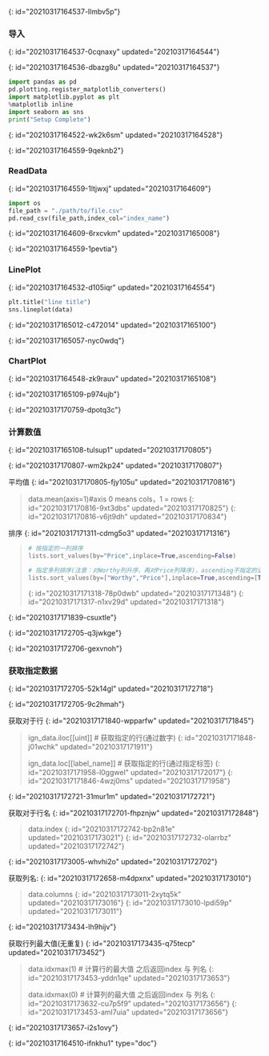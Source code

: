 {: id="20210317164537-llmbv5p"}

### 导入
{: id="20210317164537-0cqnaxy" updated="20210317164544"}

{: id="20210317164536-dbazg8u" updated="20210317164537"}

```python
import pandas as pd
pd.plotting.register_matplotlib_converters()
import matplotlib.pyplot as plt
%matplotlib inline
import seaborn as sns
print("Setup Complete")
```
{: id="20210317164522-wk2k6sm" updated="20210317164528"}

{: id="20210317164559-9qeknb2"}

### ReadData
{: id="20210317164559-1ltjwxj" updated="20210317164609"}

```python
import os 
file_path = "./path/to/file.csv"
pd.read_csv(file_path,index_col="index_name")
```
{: id="20210317164609-6rxcvkm" updated="20210317165008"}

{: id="20210317164559-1pevtia"}

### LinePlot
{: id="20210317164532-d105iqr" updated="20210317164554"}

```python
plt.title("line title")
sns.lineplot(data)
```
{: id="20210317165012-c472014" updated="20210317165100"}

{: id="20210317165057-nyc0wdq"}

### ChartPlot
{: id="20210317164548-zk9rauv" updated="20210317165108"}

{: id="20210317165109-p974ujb"}

{: id="20210317170759-dpotq3c"}

### 计算数值
{: id="20210317165108-tulsup1" updated="20210317170805"}

{: id="20210317170807-wm2kp24" updated="20210317170807"}

平均值
{: id="20210317170805-fjy105u" updated="20210317170816"}

> data.mean(axis=1)#axis 0 means cols，1 = rows
> {: id="20210317170816-9xt3dbs" updated="20210317170825"}
{: id="20210317170816-v6jt9dh" updated="20210317170834"}

排序
{: id="20210317171311-cdmg5o3" updated="20210317171316"}

> ```python
> # 按指定的一列排序
> lists.sort_values(by="Price",inplace=True,ascending=False)
>
> # 指定多列排序(注意：对Worthy列升序，再对Price列降序)，ascending不指定的话，默认是True升序
> lists.sort_values(by=["Worthy","Price"],inplace=True,ascending=[True,False])
> ```
> {: id="20210317171318-78p0dwb" updated="20210317171348"}
{: id="20210317171317-n1xv29d" updated="20210317171318"}

{: id="20210317171839-csuxtle"}

{: id="20210317172705-q3jwkge"}

{: id="20210317172706-gexvnoh"}

### 获取指定数据
{: id="20210317172705-52k14gl" updated="20210317172718"}

{: id="20210317172705-9c2hmah"}

获取对于行
{: id="20210317171840-wpparfw" updated="20210317171845"}

> ign_data.iloc[[uint]] # 获取指定的行(通过数字)
> {: id="20210317171848-j01wchk" updated="20210317171911"}
>
> ign_data.loc[[label_name]] # 获取指定的行(通过指定标签)
> {: id="20210317171958-l0ggwel" updated="20210317172017"}
{: id="20210317171846-4wzj0ms" updated="20210317171958"}

{: id="20210317172721-31mur1m" updated="20210317172721"}

获取对于行名
{: id="20210317172701-fhpznjw" updated="20210317172848"}

> data.index
> {: id="20210317172742-bp2n81e" updated="20210317173021"}
{: id="20210317172732-olarrbz" updated="20210317172742"}

{: id="20210317173005-whvhi2o" updated="20210317172702"}

获取列名:
{: id="20210317172658-m4dpxnx" updated="20210317173010"}

> data.columns
> {: id="20210317173011-2xytq5k" updated="20210317173016"}
{: id="20210317173010-lpdi59p" updated="20210317173011"}

{: id="20210317173434-lh9hijv"}

获取行列最大值(无重复)
{: id="20210317173435-q75tecp" updated="20210317173452"}

> data.idxmax(1) # 计算行的最大值 之后返回index 与 列名
> {: id="20210317173453-yddn1qe" updated="20210317173653"}
>
> data.idxmax(0) # 计算列的最大值 之后返回index 与 列名
> {: id="20210317173632-cu7p5f9" updated="20210317173656"}
{: id="20210317173453-aml7uia" updated="20210317173656"}

{: id="20210317173657-i2s1ovy"}


{: id="20210317164510-ifnkhu1" type="doc"}

